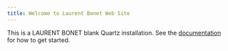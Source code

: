 ```yaml
---
title: Welcome to Laurent Bonet Web Site
---
```


This is a LAURENT BONET blank Quartz installation.
See the [documentation](https://quartz.jzhao.xyz) for how to get started.
